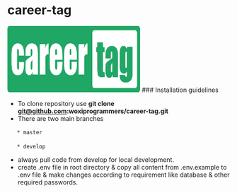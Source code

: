 # career-tag

<img src="public/assets/logos/careerscore_logo_lang.png" alt="Image of CareerTag" height="150" width="300"/>
### Installation guidelines

 - To clone repository use **git clone git@github.com:woxiprogrammers/career-tag.git**
 - There are two main branches
 ```
    * master

    * develop
  ```
 - always pull code from develop for local development.
 - create .env file in root directory & copy all content from .env.example to .env file & make changes according to requirement like database & other required passwords.

